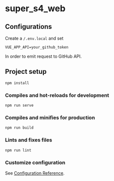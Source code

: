 # super_s4_web

## Configurations

Create a ```/.env.local``` and set

```
VUE_APP_API=your_github_token
```

In order to emit request to GitHub API.

## Project setup

```
npm install
```

### Compiles and hot-reloads for development

```
npm run serve
```

### Compiles and minifies for production

```
npm run build
```

### Lints and fixes files

```
npm run lint
```

### Customize configuration

See [Configuration Reference](https://cli.vuejs.org/config/).

